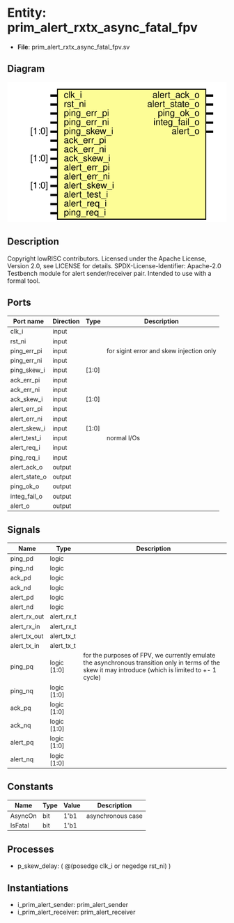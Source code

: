 # Entity: prim_alert_rxtx_async_fatal_fpv

- **File**: prim_alert_rxtx_async_fatal_fpv.sv
## Diagram

![Diagram](prim_alert_rxtx_async_fatal_fpv.svg "Diagram")
## Description

Copyright lowRISC contributors.
 Licensed under the Apache License, Version 2.0, see LICENSE for details.
 SPDX-License-Identifier: Apache-2.0
 Testbench module for alert sender/receiver pair. Intended to use with
 a formal tool.
 
## Ports

| Port name     | Direction | Type  | Description                              |
| ------------- | --------- | ----- | ---------------------------------------- |
| clk_i         | input     |       |                                          |
| rst_ni        | input     |       |                                          |
| ping_err_pi   | input     |       | for sigint error and skew injection only |
| ping_err_ni   | input     |       |                                          |
| ping_skew_i   | input     | [1:0] |                                          |
| ack_err_pi    | input     |       |                                          |
| ack_err_ni    | input     |       |                                          |
| ack_skew_i    | input     | [1:0] |                                          |
| alert_err_pi  | input     |       |                                          |
| alert_err_ni  | input     |       |                                          |
| alert_skew_i  | input     | [1:0] |                                          |
| alert_test_i  | input     |       | normal I/Os                              |
| alert_req_i   | input     |       |                                          |
| ping_req_i    | input     |       |                                          |
| alert_ack_o   | output    |       |                                          |
| alert_state_o | output    |       |                                          |
| ping_ok_o     | output    |       |                                          |
| integ_fail_o  | output    |       |                                          |
| alert_o       | output    |       |                                          |
## Signals

| Name         | Type        | Description                                                                                                                                            |
| ------------ | ----------- | ------------------------------------------------------------------------------------------------------------------------------------------------------ |
| ping_pd      | logic       |                                                                                                                                                        |
| ping_nd      | logic       |                                                                                                                                                        |
| ack_pd       | logic       |                                                                                                                                                        |
| ack_nd       | logic       |                                                                                                                                                        |
| alert_pd     | logic       |                                                                                                                                                        |
| alert_nd     | logic       |                                                                                                                                                        |
| alert_rx_out | alert_rx_t  |                                                                                                                                                        |
| alert_rx_in  | alert_rx_t  |                                                                                                                                                        |
| alert_tx_out | alert_tx_t  |                                                                                                                                                        |
| alert_tx_in  | alert_tx_t  |                                                                                                                                                        |
| ping_pq      | logic [1:0] | for the purposes of FPV, we currently emulate the asynchronous transition only in terms of the skew it may introduce (which is limited to +- 1 cycle)  |
| ping_nq      | logic [1:0] |                                                                                                                                                        |
| ack_pq       | logic [1:0] |                                                                                                                                                        |
| ack_nq       | logic [1:0] |                                                                                                                                                        |
| alert_pq     | logic [1:0] |                                                                                                                                                        |
| alert_nq     | logic [1:0] |                                                                                                                                                        |
## Constants

| Name    | Type | Value | Description        |
| ------- | ---- | ----- | ------------------ |
| AsyncOn | bit  | 1'b1  | asynchronous case  |
| IsFatal | bit  | 1'b1  |                    |
## Processes
- p_skew_delay: ( @(posedge clk_i or negedge rst_ni) )
## Instantiations

- i_prim_alert_sender: prim_alert_sender
- i_prim_alert_receiver: prim_alert_receiver

